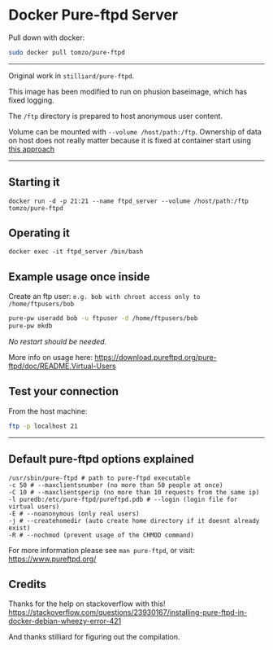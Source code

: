 
Docker Pure-ftpd Server
============================

Pull down with docker:
```bash
sudo docker pull tomzo/pure-ftpd
```

----------------------------------------

Original work in `stilliard/pure-ftpd`.

This image has been modified to run on phusion baseimage, which has
fixed logging.

The `/ftp` directory is prepared to host anonymous user content.

Volume can be mounted with `--volume /host/path:/ftp`. Ownership of data
on host does not really matter because it is fixed at container
start using [this approach](https://github.com/tomzo/docker-uid-gid-fix)

----------------------------------------

Starting it
------------------------------

`docker run -d -p 21:21 --name ftpd_server --volume /host/path:/ftp tomzo/pure-ftpd `

Operating it
------------------------------

`docker exec -it ftpd_server /bin/bash`

Example usage once inside
------------------------------

Create an ftp user: `e.g. bob with chroot access only to /home/ftpusers/bob`
```bash
pure-pw useradd bob -u ftpuser -d /home/ftpusers/bob
pure-pw mkdb
```
*No restart should be needed.*

More info on usage here: https://download.pureftpd.org/pure-ftpd/doc/README.Virtual-Users


Test your connection
-------------------------
From the host machine:
```bash
ftp -p localhost 21
```

----------------------------------------

Default pure-ftpd options explained
-------------------------------------

```
/usr/sbin/pure-ftpd # path to pure-ftpd executable
-c 50 # --maxclientsnumber (no more than 50 people at once)
-C 10 # --maxclientsperip (no more than 10 requests from the same ip)
-l puredb:/etc/pure-ftpd/pureftpd.pdb # --login (login file for virtual users)
-E # --noanonymous (only real users)
-j # --createhomedir (auto create home directory if it doesnt already exist)
-R # --nochmod (prevent usage of the CHMOD command)
```

For more information please see `man pure-ftpd`, or visit: https://www.pureftpd.org/


Credits
-------------
Thanks for the help on stackoverflow with this!
https://stackoverflow.com/questions/23930167/installing-pure-ftpd-in-docker-debian-wheezy-error-421

And thanks stilliard for figuring out the compilation.

